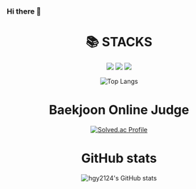 ### Hi there 👋
<div align=center><h1>📚 STACKS</h1></div>

<div align=center> 
  <img src="https://img.shields.io/badge/c++-00599C?style=for-the-badge&logo=c%2B%2B&logoColor=white">
  <img src="https://img.shields.io/badge/python-3776AB?style=for-the-badge&logo=python&logoColor=white"> 
  <img src="https://img.shields.io/badge/kotlin-7F52FF?style=for-the-badge&logo=kotlin&logoColor=white">
  <br>
  
  ![Top Langs](https://github-readme-stats.vercel.app/api/top-langs/?username=hgy2124&layout=compact&theme=radical)
  
<h1>Baekjoon Online Judge</h1>

[![Solved.ac Profile](http://mazassumnida.wtf/api/v2/generate_badge?boj=marsh1024)](https://solved.ac/marsh1024/)
<br>
<h1>GitHub stats</h1>

![hgy2124's GitHub stats](https://github-readme-stats.vercel.app/api?username=hgy2124&show_icons=true&theme=radical)  
</div>




